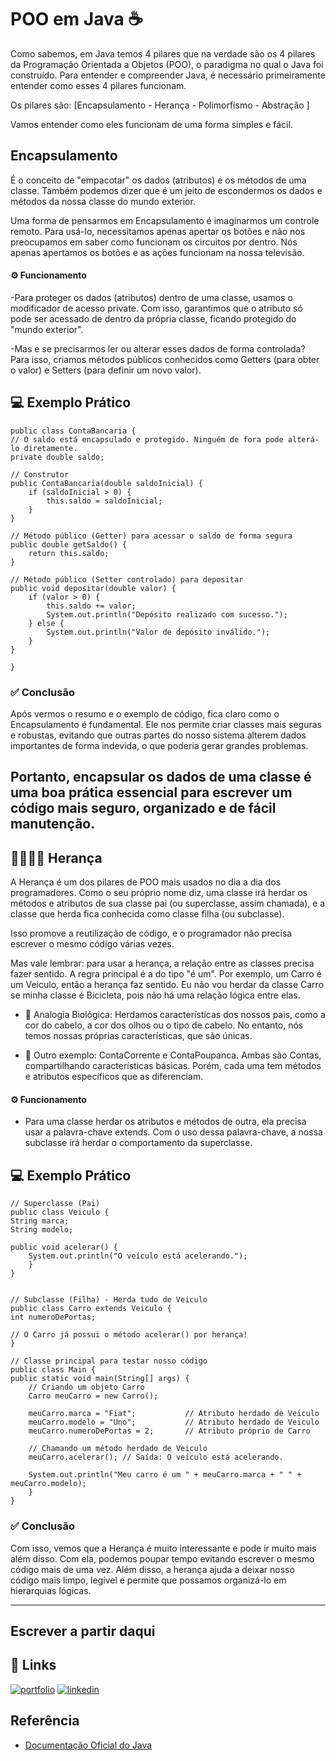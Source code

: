 
# POO em Java ☕

Como sabemos, em Java temos 4 pilares que na verdade são os 4 pilares da Programação Orientada a Objetos (POO), o paradigma no qual o Java foi construído. Para entender e compreender Java, é necessário primeiramente entender como esses 4 pilares funcionam.

Os pilares são: [Encapsulamento - Herança - Polimorfismo - Abstração ]

Vamos entender como eles funcionam de uma forma simples e fácil.

## Encapsulamento 

É o conceito de "empacotar" os dados (atributos) e os métodos de uma classe. Também podemos dizer que é um jeito de escondermos os dados e métodos da nossa classe do mundo exterior.

Uma forma de pensarmos em Encapsulamento é imaginarmos um controle remoto. Para usá-lo, necessitamos apenas apertar os botões e não nos preocupamos em saber como funcionam os circuitos por dentro. Nós apenas apertamos os botões e as ações funcionam na nossa televisão.

#### ⚙️ Funcionamento 

-Para proteger os dados (atributos) dentro de uma classe, usamos o modificador de acesso private. Com isso, garantimos que o atributo só pode ser acessado de dentro da própria classe, ficando protegido do "mundo exterior".

-Mas e se precisarmos ler ou alterar esses dados de forma controlada? Para isso, criamos métodos públicos conhecidos como Getters (para obter o valor) e Setters (para definir um novo valor).

## 💻 Exemplo Prático

    public class ContaBancaria {
    // O saldo está encapsulado e protegido. Ninguém de fora pode alterá-lo diretamente.
    private double saldo;

    // Construtor
    public ContaBancaria(double saldoInicial) {
        if (saldoInicial > 0) {
            this.saldo = saldoInicial;
        }
    }

    // Método público (Getter) para acessar o saldo de forma segura
    public double getSaldo() {
        return this.saldo;
    }

    // Método público (Setter controlado) para depositar
    public void depositar(double valor) {
        if (valor > 0) {
            this.saldo += valor;
            System.out.println("Depósito realizado com sucesso.");
        } else {
            System.out.println("Valor de depósito inválido.");
        }
    }

    }

   
### ✅ Conclusão
Após vermos o resumo e o exemplo de código, fica claro como o Encapsulamento é fundamental. Ele nos permite criar classes mais seguras e robustas, evitando que outras partes do nosso sistema alterem dados importantes de forma indevida, o que poderia gerar grandes problemas.

Portanto, encapsular os dados de uma classe é uma boa prática essencial para escrever um código mais seguro, organizado e de fácil manutenção.
-------------------------------------------------------------------------------------------
## 👨‍👩‍👧‍👦 Herança
A Herança é um dos pilares de POO mais usados no dia a dia dos programadores. Como o seu próprio nome diz, uma classe irá herdar os métodos e atributos de sua classe pai (ou superclasse, assim chamada), e a classe que herda fica conhecida como classe filha (ou subclasse).

Isso promove a reutilização de código, e o programador não precisa escrever o mesmo código várias vezes.

Mas vale lembrar: para usar a herança, a relação entre as classes precisa fazer sentido. A regra principal é a do tipo "é um". Por exemplo, um Carro é um Veiculo, então a herança faz sentido. Eu não vou herdar da classe Carro se minha classe é Bicicleta, pois não há uma relação lógica entre elas.

- 🧬 Analogia Biológica: Herdamos características dos nossos pais, como a cor do cabelo, a cor dos olhos ou o tipo de cabelo. No entanto, nós temos nossas próprias características, que são únicas.

- 🏦 Outro exemplo: ContaCorrente e ContaPoupanca. Ambas são Contas, compartilhando características básicas. Porém, cada uma tem métodos e atributos específicos que as diferenciam.

#### ⚙️ Funcionamento 
- Para uma classe herdar os atributos e métodos de outra, ela precisa usar a palavra-chave extends. Com o uso dessa palavra-chave, a nossa subclasse irá herdar o comportamento da superclasse.

## 💻 Exemplo Prático

    // Superclasse (Pai)
    public class Veiculo {
    String marca;
    String modelo;

    public void acelerar() {
        System.out.println("O veículo está acelerando.");
        }
    }


    // Subclasse (Filha) - Herda tudo de Veiculo
    public class Carro extends Veiculo {
    int numeroDePortas;

    // O Carro já possui o método acelerar() por herança!
    }

    // Classe principal para testar nosso código
    public class Main {
    public static void main(String[] args) {
        // Criando um objeto Carro
        Carro meuCarro = new Carro();

        meuCarro.marca = "Fiat";           // Atributo herdado de Veiculo
        meuCarro.modelo = "Uno";           // Atributo herdado de Veiculo
        meuCarro.numeroDePortas = 2;       // Atributo próprio de Carro

        // Chamando um método herdado de Veiculo
        meuCarro.acelerar(); // Saída: O veículo está acelerando.

        System.out.println("Meu carro é um " + meuCarro.marca + " " + meuCarro.modelo);
        }
    }

    

### ✅ Conclusão
Com isso, vemos que a Herança é muito interessante e pode ir muito mais além disso. Com ela, podemos poupar tempo evitando escrever o mesmo código mais de uma vez. Além disso, a herança ajuda a deixar nosso código mais limpo, legível e permite que possamos organizá-lo em hierarquias lógicas.
 
-------------------------------------------------------------------------------------------
Escrever a partir daqui
-------------------------------------------------------------------------------------------
## 🔗 Links
[![portfolio](https://img.shields.io/badge/my_portfolio-000?style=for-the-badge&logo=ko-fi&logoColor=white)](https://github.com/furtuozo/)
[![linkedin](https://img.shields.io/badge/linkedin-0A66C2?style=for-the-badge&logo=linkedin&logoColor=white)](https://www.linkedin.com/in/joaofurtuozo/)


## Referência

 - [Documentação Oficial do Java](https://dev.java/learn/)




